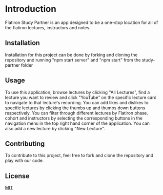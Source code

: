 # Introduction

Flatiron Study Partner is an app designed to be a one-stop location for all of the flatiron lectures, instructors and notes.

## Installation

Installation for this project can be done by forking and cloning the repository and running "npm start server" and "npm start" from the study-partner folder

## Usage

To use this application, browse lectures by clicking "All Lectures", find a lecture you want to review and click "YouTube" on the specific lecture card to navigate to that lecture's recording. You can add likes and dislikes to specific lectures by clicking the thumbs up and thumbs down buttons respectively. You can filter through different lectures by Flatiron phase, cohort and instructors by selecting the corresponding buttons in the navigation menu in the top right hand corner of the application. You can also add a new lecture by clicking "New Lecture".

## Contributing

To contribute to this project, feel free to fork and clone the repository and play with our code.

## License

[MIT](https://choosealicense.com/licenses/mit/)